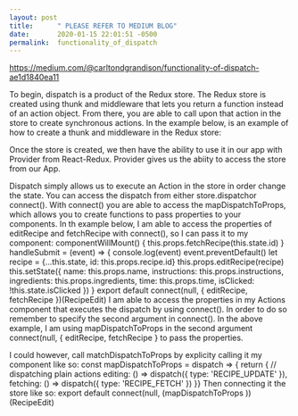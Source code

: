 ```yaml
---
layout: post
title:      " PLEASE REFER TO MEDIUM BLOG"
date:       2020-01-15 22:01:51 -0500
permalink:  functionality_of_dispatch
---
```





https://medium.com/@carltondgrandison/functionality-of-dispatch-ae1d1840ea11

To begin, dispatch is a product of the Redux store. The Redux store is created using thunk and middleware that lets you return a function instead of an action object. From there, you are able to call upon that action in the store to create synchronous actions. In the example below, is an example of how to create a thunk and middleware in the Redux store:


Once the store is created, we then have the ability to use it in our app with Provider from React-Redux. Provider gives us the abiity to access the store from our App.


Dispatch simply allows us to execute an Action in the store in order change the state. You can access the dispatch from either store.dispatchor connect(). With connect() you are able to access the mapDispatchToProps, which allows you to create functions to pass properties to your components. In th example below, I am able to access the properties of editRecipe and fetchRecipe with connect(), so I can pass it to my component:
componentWillMount() {
    this.props.fetchRecipe(this.state.id)
}
handleSubmit = (event) => {
    console.log(event)
    event.preventDefault()
    let recipe = {...this.state, id: this.props.recipe.id}
    this.props.editRecipe(recipe)
    this.setState({
      name: this.props.name,
      instructions: this.props.instructions,
      ingredients: this.props.ingredients,
      time: this.props.time,
      isClicked: !this.state.isClicked
  })
}
export default connect(null, { editRecipe, fetchRecipe })(RecipeEdit)
I am able to access the properties in my Actions component that executes the dispatch by using connect(). In order to do so remember to specify the second argument in connect(). In the above example, I am using mapDispatchToProps in the second argument connect(null, { editRecipe, fetchRecipe } to pass the properties. 

I could however, call matchDispatchToProps by explicity calling it my component like so:
const mapDispatchToProps = dispatch => {
  return {
    // dispatching plain actions
    editing: () => dispatch({ type: 'RECIPE_UPDATE' }),
    fetching: () => dispatch({ type: 'RECIPE_FETCH' })
  }}
Then connecting it the store like so:
export default connect(null, (mapDispatchToProps ))(RecipeEdit)
		
		




